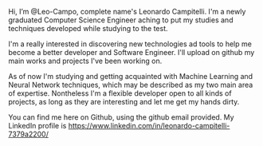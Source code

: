 Hi, I’m @Leo-Campo, complete name's Leonardo Campitelli. I'm a newly graduated Computer Science Engineer aching to put my studies and techniques developed while studying 
to the test.

I'm a really interested in discovering new technologies ad tools to help me become a better developer and Software Engineer. I'll upload on github my main works and projects 
I've been working on.

As of now I'm studying and getting acquainted with Machine Learning and Neural Network techniques, which may be described as my two main area of expertise. Nontheless I'm a 
flexible developer open to all kinds of projects, as long as they are interesting and let me get my hands dirty. 

You can find me here on Github, using the github email provided. My LinkedIn profile is https://www.linkedin.com/in/leonardo-campitelli-7379a2200/
